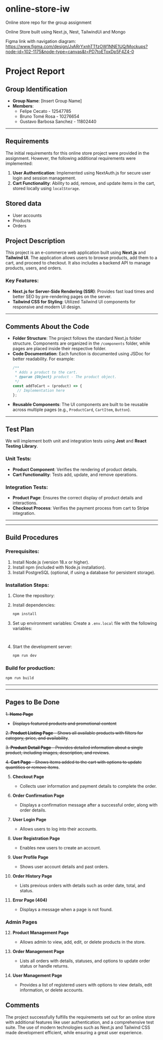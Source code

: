 # online-store-iw
Online store repo for the group assignment

Online Store built using Next.js, Nest, TailwindUi and Mongo

Figma link with navigation diagram: https://www.figma.com/design/JvARrYxnhTTfzOW1NNE1UQ/Mockups?node-id=102-1175&node-type=canvas&t=PD7toEToxDp5F4Z4-0

# Project Report

## Group Identification
- **Group Name**: [Insert Group Name]
- **Members**: 
  - Felipe Cecato - 12547785
  - Bruno Tomé Rosa - 10276654
  - Gustavo Barbosa Sanchez - 11802440

---

## Requirements
The initial requirements for this online store project were provided in the assignment. However, the following additional requirements were implemented:
1. **User Authentication**: Implemented using NextAuth.js for secure user login and session management.
2. **Cart Functionality**: Ability to add, remove, and update items in the cart, stored locally using `localStorage`.


## Stored data

- User accounts
- Products
- Orders


## Project Description
This project is an e-commerce web application built using **Next.js** and **Tailwind UI**. The application allows users to browse products, add them to a cart, and proceed to checkout. It also includes a backend API to manage products, users, and orders.

### Key Features:
- **Next.js for Server-Side Rendering (SSR)**: Provides fast load times and better SEO by pre-rendering pages on the server.
- **Tailwind CSS for Styling**: Utilized Tailwind UI components for responsive and modern UI design.

---

## Comments About the Code
- **Folder Structure**: The project follows the standard Next.js folder structure. Components are organized in the `/components` folder, while pages are placed inside their respective folder.
- **Code Documentation**: Each function is documented using JSDoc for better readability. For example:
  ```js
  /**
   * Adds a product to the cart.
   * @param {Object} product - The product object.
   */
  const addToCart = (product) => {
    // Implementation here
  };
  ```
- **Reusable Components**: The UI components are built to be reusable across multiple pages (e.g., `ProductCard`, `CartItem`, `Button`).

---

## Test Plan
We will implement both unit and integration tests using **Jest** and **React Testing Library**.

### Unit Tests:
- **Product Component**: Verifies the rendering of product details.
- **Cart Functionality**: Tests add, update, and remove operations.

### Integration Tests:
- **Product Page**: Ensures the correct display of product details and interactions.
- **Checkout Process**: Verifies the payment process from cart to Stripe integration.


---


---

## Build Procedures
### Prerequisites:
1. Install Node.js (version 18.x or higher).
2. Install npm (included with Node.js installation).
3. Install PostgreSQL (optional, if using a database for persistent storage).

### Installation Steps:
1. Clone the repository:
2. Install dependencies:
   ```bash
   npm install
   ```
3. Set up environment variables:
   Create a `.env.local` file with the following variables:
   ```bash
 
   ```

4. Start the development server:
   ```bash
   npm run dev
   ```

### Build for production:
```bash
npm run build
```
<!-- 
### Running tests:
1. For unit and integration tests:
   ```bash
   npm run test
   ```
2. For end-to-end tests:
   ```bash
   npm run cypress:open
   ``` -->

---
---
## Pages to Be Done

<s>1. **Home Page**  
   - Displays featured products and promotional content</s>

  <s>2. **Product Listing Page**   - Shows all available products with filters for category, price, and availability</s>.

  <s>3. **Product Detail Page**   - Provides detailed information about a single product, including images, description, and reviews</s>.

  <s>4. **Cart Page**   - Shows items added to the cart with options to update quantities or remove items</s>.

5. **Checkout Page**  
   - Collects user information and payment details to complete the order.

6. **Order Confirmation Page**  
   - Displays a confirmation message after a successful order, along with order details.

7. **User Login Page**  
   - Allows users to log into their accounts.

8. **User Registration Page**  
   - Enables new users to create an account.

9. **User Profile Page**  
   - Shows user account details and past orders.

10. **Order History Page**  
    - Lists previous orders with details such as order date, total, and status.

11. **Error Page (404)**  
    - Displays a message when a page is not found.

### Admin Pages


12. **Product Management Page**  
    - Allows admin to view, add, edit, or delete products in the store.

13. **Order Management Page**  
    - Lists all orders with details, statuses, and options to update order status or handle returns.

14. **User Management Page**  
    - Provides a list of registered users with options to view details, edit information, or delete accounts.


## Comments
The project successfully fulfills the requirements set out for an online store with additional features like user authentication,   and a comprehensive test suite. The use of modern technologies such as Next.js and Tailwind CSS made development efficient, while ensuring a great user experience.
